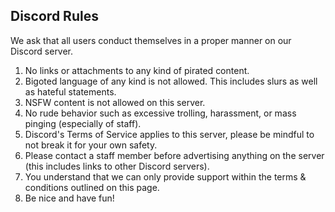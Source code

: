 ## Discord Rules

We ask that all users conduct themselves in a proper manner on our Discord server.

1. No links or attachments to any kind of pirated content.
2. Bigoted language of any kind is not allowed. This includes slurs as well as hateful statements.
3. NSFW content is not allowed on this server.
4. No rude behavior such as excessive trolling, harassment, or mass pinging (especially of staff).
5. Discord's Terms of Service applies to this server, please be mindful to not break it for your own safety.
6. Please contact a staff member before advertising anything on the server (this includes links to other Discord servers).
7. You understand that we can only provide support within the terms & conditions outlined on this page.
8. Be nice and have fun!